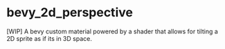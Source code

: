 # bevy_2d_perspective
[WIP] A bevy custom material powered by a shader that allows for tilting a 2D sprite as if its in 3D space.
